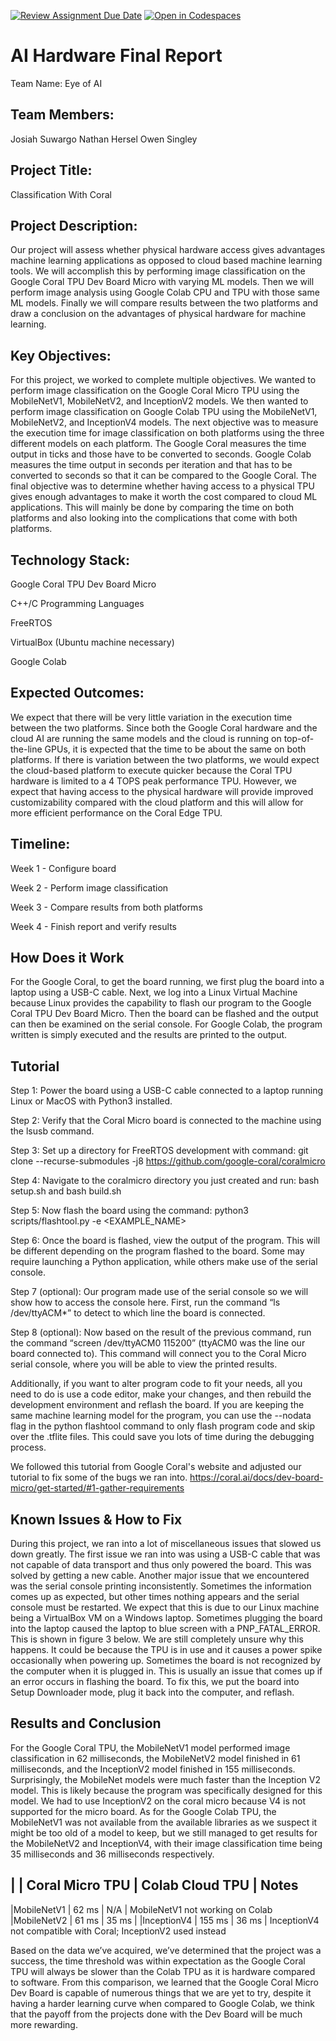 [![Review Assignment Due Date](https://classroom.github.com/assets/deadline-readme-button-22041afd0340ce965d47ae6ef1cefeee28c7c493a6346c4f15d667ab976d596c.svg)](https://classroom.github.com/a/Buol6fpg)
[![Open in Codespaces](https://classroom.github.com/assets/launch-codespace-2972f46106e565e64193e422d61a12cf1da4916b45550586e14ef0a7c637dd04.svg)](https://classroom.github.com/open-in-codespaces?assignment_repo_id=16837940)

# AI Hardware Final Report
Team Name:
Eye of AI

## Team Members:
Josiah Suwargo
Nathan Hersel
Owen Singley

## Project Title:
Classification With Coral

## Project Description:
Our project will assess whether physical hardware access gives advantages machine learning applications as opposed to cloud based machine learning tools.
We will accomplish this by performing image classification on the Google Coral TPU Dev Board Micro with varying ML models. Then we will perform image analysis using Google Colab CPU and TPU with those same ML models. Finally we will compare results between the two platforms and draw a conclusion on the advantages of physical hardware for machine learning.

## Key Objectives:
For this project, we worked to complete multiple objectives. We wanted to perform image classification on the Google Coral Micro TPU using the MobileNetV1, MobileNetV2, and InceptionV2 models. We then wanted to perform image classification on Google Colab TPU using the MobileNetV1, MobileNetV2, and InceptionV4 models. The next objective was to measure the execution time for image classification on both platforms using the three different models on each platform. The Google Coral measures the time output in ticks and those have to be converted to seconds. Google Colab measures the time output in seconds per iteration and that has to be converted to seconds so that it can be compared to the Google Coral. The final objective was to determine whether having access to a physical TPU gives enough advantages to make it worth the cost compared to cloud ML applications. This will mainly be done by comparing the time on both platforms and also looking into the complications that come with both platforms. 


## Technology Stack:
Google Coral TPU Dev Board Micro 

C++/C Programming Languages

FreeRTOS

VirtualBox (Ubuntu machine necessary)

Google Colab

## Expected Outcomes:
We expect that there will be very little variation in the execution time between the two platforms. Since both the Google Coral hardware and the cloud AI are running the same models and the cloud is running on top-of-the-line GPUs, it is expected that the time to be about the same on both platforms. If there is variation between the two platforms, we would expect the cloud-based platform to execute quicker because the Coral TPU hardware is limited to a 4 TOPS peak performance TPU. However, we expect that having access to the physical hardware will provide improved customizability compared with the cloud platform and this will allow for more efficient performance on the Coral Edge TPU. 

## Timeline:
Week 1 - Configure board

Week 2 - Perform image classification

Week 3 - Compare results from both platforms

Week 4 - Finish report and verify results

## How Does it Work
For the Google Coral, to get the board running, we first plug the board into a laptop using a USB-C cable. Next, we log into a Linux Virtual Machine because Linux provides the capability to flash our program to the Google Coral TPU Dev Board Micro. Then the board can be flashed and the output can then be examined on the serial console. For Google Colab, the program written is simply executed and the results are printed to the output. 

## Tutorial
Step 1: Power the board using a USB-C cable connected to a laptop running Linux or MacOS with Python3 installed. 

Step 2: Verify that the Coral Micro board is connected to the machine using the lsusb command.

Step 3: Set up a directory for FreeRTOS development with command: git clone --recurse-submodules -j8 https://github.com/google-coral/coralmicro

Step 4: Navigate to the coralmicro directory you just created and run: bash setup.sh and bash build.sh

Step 5: Now flash the board using the command: python3 scripts/flashtool.py -e <EXAMPLE_NAME>

Step 6: Once the board is flashed, view the output of the program. This will be different depending on the program flashed to the board. Some may require launching a Python application, while others make use of the serial console. 

Step 7 (optional): Our program made use of the serial console so we will show how to access the console here. First, run the command “ls /dev/ttyACM*” to detect to which line the board is connected. 

Step 8 (optional): Now based on the result of the previous command, run the command “screen /dev/ttyACM0 115200” (ttyACM0 was the line our board connected to). This command will connect you to the Coral Micro serial console, where you will be able to view the printed results.

Additionally, if you want to alter program code to fit your needs, all you need to do is use a code editor, make your changes, and then rebuild the development environment and reflash the board. If you are keeping the same machine learning model for the program, you can use the --nodata flag in the python flashtool command to only flash program code and skip over the .tflite files. This could save you lots of time during the debugging process.

We followed this tutorial from Google Coral's website and adjusted our tutorial to fix some of the bugs we ran into. 
https://coral.ai/docs/dev-board-micro/get-started/#1-gather-requirements

## Known Issues & How to Fix
During this project, we ran into a lot of miscellaneous issues that slowed us down greatly. The first issue we ran into was using a USB-C cable that was not capable of data transport and thus only powered the board. This was solved by getting a new cable. Another major issue that we encountered was the serial console printing inconsistently. Sometimes the information comes up as expected, but other times nothing appears and the serial console must be restarted. We expect that this is due to our Linux machine being a VirtualBox VM on a Windows laptop. Sometimes plugging the board into the laptop caused the laptop to blue screen with a PNP_FATAL_ERROR. This is shown in figure 3 below. We are still completely unsure why this happens. It could be because the TPU is in use and it causes a power spike occasionally when powering up. Sometimes the board is not recognized by the computer when it is plugged in. This is usually an issue that comes up if an error occurs in flashing the board. To fix this, we put the board into Setup Downloader mode, plug it back into the computer, and reflash.

## Results and Conclusion
For the Google Coral TPU, the MobileNetV1 model performed image classification in 62 milliseconds, the MobileNetV2 model finished in 61 milliseconds, and the InceptionV2 model finished in 155 milliseconds. Surprisingly, the MobileNet models were much faster than the Inception V2 model. This is likely because the program was specifically designed for this model. We had to use InceptionV2 on the coral micro because V4 is not supported for the micro board. As for the Google Colab TPU, the MobileNetV1 was not available from the available libraries as we suspect it might be too old of a model to keep, but we still managed to get results for the MobileNetV2 and InceptionV4, with their image classification time being 35 milliseconds and 36 milliseconds respectively.


|            | Coral Micro TPU | Colab Cloud TPU | Notes 
---------------------------------------------------------------------------------------------------------------------
|MobileNetV1 |      62 ms      |       N/A       | MobileNetV1 not working on Colab
|MobileNetV2 |      61 ms      |       35 ms     |
|InceptionV4 |      155 ms     |       36 ms     | InceptionV4 not compatible with Coral; InceptionV2 used instead


Based on the data we’ve acquired, we’ve determined that the project was a success, the time threshold was within expectation as the Google Coral TPU will always be slower than the Colab TPU as it is hardware compared to software. From this comparison, we learned that the Google Coral Micro Dev Board is capable of numerous things that we are yet to try, despite it having a harder learning curve when compared to Google Colab, we think that the payoff from the projects done with the Dev Board will be much more rewarding.

